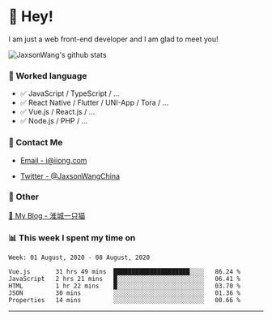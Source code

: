 # 👋 Hey!

I am just a web front-end developer and I am glad to meet you!

![JaxsonWang's github stats](https://github-readme-stats.vercel.app/api?username=JaxsonWang&&show_icons=true&&title_color=1abc9c&&icon_color=1abc9c)


### 📝 Worked language

- ✅ JavaScript / TypeScript / ...
- ✅ React Native / Flutter / UNI-App / Tora / ...
- ✅ Vue.js / React.js / ...
- ✅ Node.js / PHP / ...

### 📮 Contact Me

- [Email - i@iiong.com](mailto:i@iiong.com)

- [Twitter - @JaxsonWangChina](https://twitter.com/JaxsonWangChina)

### 🤪 Other

[📌 My Blog - 淮城一只猫](https://iiong.com)

### 📊 This week I spent my time on

<!--START_SECTION:waka-->
```text
Week: 01 August, 2020 - 08 August, 2020

Vue.js       31 hrs 49 mins  █████████████████████░░░░   86.24 % 
JavaScript   2 hrs 21 mins   █░░░░░░░░░░░░░░░░░░░░░░░░   06.41 % 
HTML         1 hr 22 mins    █░░░░░░░░░░░░░░░░░░░░░░░░   03.70 % 
JSON         30 mins         ░░░░░░░░░░░░░░░░░░░░░░░░░   01.36 % 
Properties   14 mins         ░░░░░░░░░░░░░░░░░░░░░░░░░   00.66 %
```
<!--END_SECTION:waka-->

---
